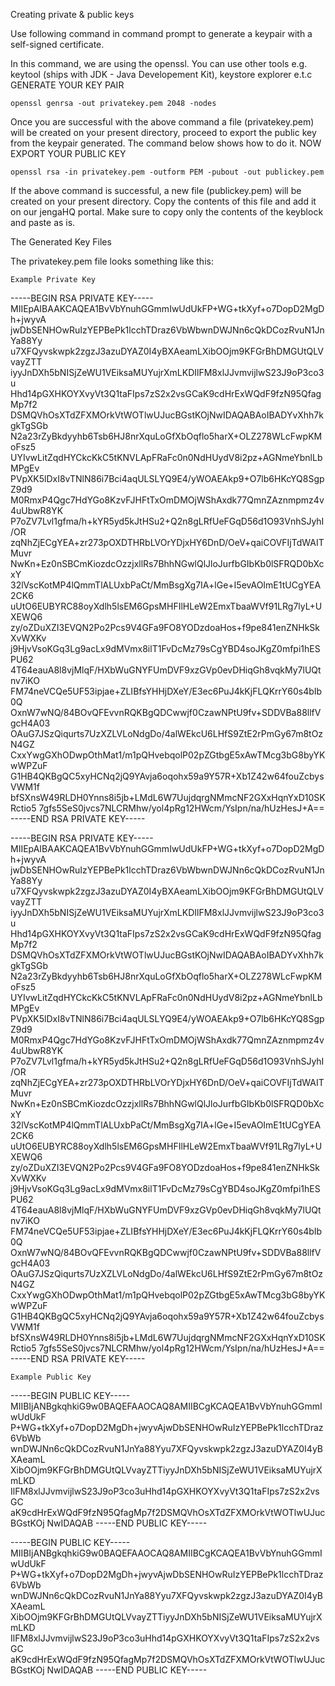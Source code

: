 Creating private & public keys

Use following command in command prompt to generate a keypair with a self-signed certificate.

In this command, we are using the openssl. You can use other tools e.g. keytool (ships with JDK - Java Developement Kit), keystore explorer e.t.c
GENERATE YOUR KEY PAIR

`openssl genrsa -out privatekey.pem 2048 -nodes`

Once you are successful with the above command a file (privatekey.pem) will be created on your present directory, proceed to export the public key from the keypair generated. The command below shows how to do it.
NOW EXPORT YOUR PUBLIC KEY

`openssl rsa -in privatekey.pem -outform PEM -pubout -out publickey.pem`

If the above command is successful, a new file (publickey.pem) will be created on your present directory. Copy the contents of this file and add it on our jengaHQ portal. Make sure to copy only the contents of the keyblock and paste as is.

The Generated Key Files

The privatekey.pem file looks something like this:

    Example Private Key

-----BEGIN RSA PRIVATE KEY-----
MIIEpAIBAAKCAQEA1BvVbYnuhGGmmIwUdUkFP+WG+tkXyf+o7DopD2MgDh+jwyvA
jwDbSENHOwRuIzYEPBePk1lcchTDraz6VbWbwnDWJNn6cQkDCozRvuN1JnYa88Yy
u7XFQyvskwpk2zgzJ3azuDYAZ0I4yBXAeamLXibOOjm9KFGrBhDMGUtQLVvayZTT
iyyJnDXh5bNISjZeWU1VEiksaMUYujrXmLKDIlFM8xlJJvmvijlwS23J9oP3co3u
Hhd14pGXHKOYXvyVt3Q1taFIps7zS2x2vsGCaK9cdHrExWQdF9fzN95QfagMp7f2
DSMQVhOsXTdZFXMOrkVtWOTlwUJucBGstKOjNwIDAQABAoIBADYvXhh7kgkTgSGb
N2a23rZyBkdyyhb6Tsb6HJ8nrXquLoGfXbOqflo5harX+OLZ278WLcFwpKMoFsz5
UYIvwLitZqdHYCkcKkC5tKNVLApFRaFc0n0NdHUydV8i2pz+AGNmeYbnlLbMPgEv
PVpXK5lDxI8vTNlN86i7Bci4aqULSLYQ9E4/yWOAEAkp9+O7lb6HKcYQ8SgpZ9d9
M0RmxP4Qgc7HdYGo8KzvFJHFtTxOmDMOjWShAxdk77QmnZAznmpmz4v4uUbwR8YK
P7oZV7Lvl1gfma/h+kYR5yd5kJtHSu2+Q2n8gLRfUeFGqD56d1O93VnhSJyhI/OR
zqNhZjECgYEA+zr273pOXDTHRbLVOrYDjxHY6DnD/OeV+qaiCOVFIjTdWAITMuvr
NwKn+Ez0nSBCmKiozdcOzzjxllRs7BhhNGwlQlJloJurfbGIbKb0lSFRQD0bXcxY
32lVscKotMP4lQmmTlALUxbPaCt/MmBsgXg7IA+lGe+I5evAOImE1tUCgYEA2CK6
uUtO6EUBYRC88oyXdlh5lsEM6GpsMHFIlHLeW2EmxTbaaWVf91LRg7lyL+UXEWQ6
zy/oZDuXZI3EVQN2Po2Pcs9V4GFa9FO8YODzdoaHos+f9pe841enZNHkSkXvWXKv
j9HjvVsoKGq3Lg9acLx9dMVmx8ilT1FvDcMz79sCgYBD4soJKgZ0mfpi1hESPU62
4T64eauA8l8vjMlqF/HXbWuGNYFUmDVF9xzGVp0evDHiqGh8vqkMy7lUQtnv7iKO
FM74neVCQe5UF53ipjae+ZLIBfsYHHjDXeY/E3ec6PuJ4kKjFLQKrrY60s4bIb0Q
OxnW7wNQ/84BOvQFEvvnRQKBgQDCwwjf0CzawNPtU9fv+SDDVBa88llfVgcH4A03
OAuG7JSzQiqurts7UzXZLVLoNdgDo/4alWEkcU6LHfS9ZtE2rPmGy67m8tOzN4GZ
CxxYwgGXhODwpOthMat1/m1pQHvebqolP02pZGtbgE5xAwTMcg3bG8byYKwWPZuF
G1HB4QKBgQC5xyHCNq2jQ9YAvja6oqohx59a9Y57R+Xb1Z42w64fouZcbysVWM1f
bfSXnsW49RLDH0Ynns8i5jb+LMdL6W7UujdqrgNMmcNF2GXxHqnYxD10SKRctio5
7gfs5SeS0jvcs7NLCRMhw/yol4pRg12HWcm/YsIpn/na/hUzHesJ+A==
-----END RSA PRIVATE KEY-----

-----BEGIN RSA PRIVATE KEY-----
MIIEpAIBAAKCAQEA1BvVbYnuhGGmmIwUdUkFP+WG+tkXyf+o7DopD2MgDh+jwyvA
jwDbSENHOwRuIzYEPBePk1lcchTDraz6VbWbwnDWJNn6cQkDCozRvuN1JnYa88Yy
u7XFQyvskwpk2zgzJ3azuDYAZ0I4yBXAeamLXibOOjm9KFGrBhDMGUtQLVvayZTT
iyyJnDXh5bNISjZeWU1VEiksaMUYujrXmLKDIlFM8xlJJvmvijlwS23J9oP3co3u
Hhd14pGXHKOYXvyVt3Q1taFIps7zS2x2vsGCaK9cdHrExWQdF9fzN95QfagMp7f2
DSMQVhOsXTdZFXMOrkVtWOTlwUJucBGstKOjNwIDAQABAoIBADYvXhh7kgkTgSGb
N2a23rZyBkdyyhb6Tsb6HJ8nrXquLoGfXbOqflo5harX+OLZ278WLcFwpKMoFsz5
UYIvwLitZqdHYCkcKkC5tKNVLApFRaFc0n0NdHUydV8i2pz+AGNmeYbnlLbMPgEv
PVpXK5lDxI8vTNlN86i7Bci4aqULSLYQ9E4/yWOAEAkp9+O7lb6HKcYQ8SgpZ9d9
M0RmxP4Qgc7HdYGo8KzvFJHFtTxOmDMOjWShAxdk77QmnZAznmpmz4v4uUbwR8YK
P7oZV7Lvl1gfma/h+kYR5yd5kJtHSu2+Q2n8gLRfUeFGqD56d1O93VnhSJyhI/OR
zqNhZjECgYEA+zr273pOXDTHRbLVOrYDjxHY6DnD/OeV+qaiCOVFIjTdWAITMuvr
NwKn+Ez0nSBCmKiozdcOzzjxllRs7BhhNGwlQlJloJurfbGIbKb0lSFRQD0bXcxY
32lVscKotMP4lQmmTlALUxbPaCt/MmBsgXg7IA+lGe+I5evAOImE1tUCgYEA2CK6
uUtO6EUBYRC88oyXdlh5lsEM6GpsMHFIlHLeW2EmxTbaaWVf91LRg7lyL+UXEWQ6
zy/oZDuXZI3EVQN2Po2Pcs9V4GFa9FO8YODzdoaHos+f9pe841enZNHkSkXvWXKv
j9HjvVsoKGq3Lg9acLx9dMVmx8ilT1FvDcMz79sCgYBD4soJKgZ0mfpi1hESPU62
4T64eauA8l8vjMlqF/HXbWuGNYFUmDVF9xzGVp0evDHiqGh8vqkMy7lUQtnv7iKO
FM74neVCQe5UF53ipjae+ZLIBfsYHHjDXeY/E3ec6PuJ4kKjFLQKrrY60s4bIb0Q
OxnW7wNQ/84BOvQFEvvnRQKBgQDCwwjf0CzawNPtU9fv+SDDVBa88llfVgcH4A03
OAuG7JSzQiqurts7UzXZLVLoNdgDo/4alWEkcU6LHfS9ZtE2rPmGy67m8tOzN4GZ
CxxYwgGXhODwpOthMat1/m1pQHvebqolP02pZGtbgE5xAwTMcg3bG8byYKwWPZuF
G1HB4QKBgQC5xyHCNq2jQ9YAvja6oqohx59a9Y57R+Xb1Z42w64fouZcbysVWM1f
bfSXnsW49RLDH0Ynns8i5jb+LMdL6W7UujdqrgNMmcNF2GXxHqnYxD10SKRctio5
7gfs5SeS0jvcs7NLCRMhw/yol4pRg12HWcm/YsIpn/na/hUzHesJ+A==
-----END RSA PRIVATE KEY-----

    Example Public Key

-----BEGIN PUBLIC KEY-----
MIIBIjANBgkqhkiG9w0BAQEFAAOCAQ8AMIIBCgKCAQEA1BvVbYnuhGGmmIwUdUkF
P+WG+tkXyf+o7DopD2MgDh+jwyvAjwDbSENHOwRuIzYEPBePk1lcchTDraz6VbWb
wnDWJNn6cQkDCozRvuN1JnYa88Yyu7XFQyvskwpk2zgzJ3azuDYAZ0I4yBXAeamL
XibOOjm9KFGrBhDMGUtQLVvayZTTiyyJnDXh5bNISjZeWU1VEiksaMUYujrXmLKD
IlFM8xlJJvmvijlwS23J9oP3co3uHhd14pGXHKOYXvyVt3Q1taFIps7zS2x2vsGC
aK9cdHrExWQdF9fzN95QfagMp7f2DSMQVhOsXTdZFXMOrkVtWOTlwUJucBGstKOj
NwIDAQAB
-----END PUBLIC KEY-----

-----BEGIN PUBLIC KEY-----
MIIBIjANBgkqhkiG9w0BAQEFAAOCAQ8AMIIBCgKCAQEA1BvVbYnuhGGmmIwUdUkF
P+WG+tkXyf+o7DopD2MgDh+jwyvAjwDbSENHOwRuIzYEPBePk1lcchTDraz6VbWb
wnDWJNn6cQkDCozRvuN1JnYa88Yyu7XFQyvskwpk2zgzJ3azuDYAZ0I4yBXAeamL
XibOOjm9KFGrBhDMGUtQLVvayZTTiyyJnDXh5bNISjZeWU1VEiksaMUYujrXmLKD
IlFM8xlJJvmvijlwS23J9oP3co3uHhd14pGXHKOYXvyVt3Q1taFIps7zS2x2vsGC
aK9cdHrExWQdF9fzN95QfagMp7f2DSMQVhOsXTdZFXMOrkVtWOTlwUJucBGstKOj
NwIDAQAB
-----END PUBLIC KEY-----
